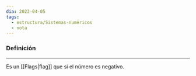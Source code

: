```yaml
---
dia: 2023-04-05
tags:
  - estructura/Sistemas-numéricos
  - nota
---
```

### Definición
---
Es un [[Flags|flag]] que si el número es negativo.